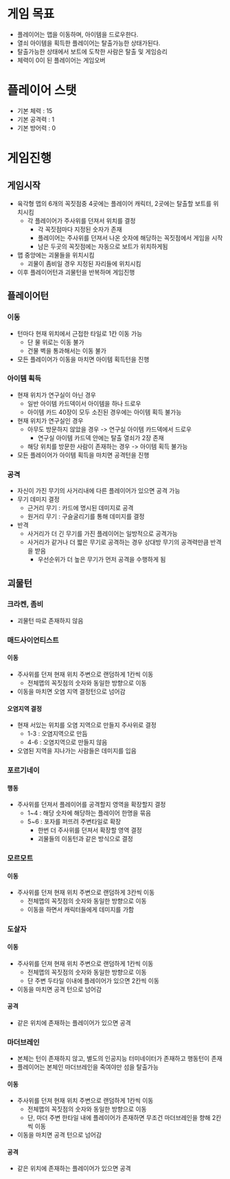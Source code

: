 # 게임 목표
- 플레이어는 맵을 이동하며, 아이템을 드로우한다.
- 열쇠 아이템을 획득한 플레이어는 탈출가능한 상태가된다.
- 탈출가능한 상태에서 보트에 도착한 사람은 탈출 및 게임승리
- 체력이 0이 된 플레이어는 게임오버

# 플레이어 스탯
- 기본 체력 : 15
- 기본 공격력 : 1
- 기본 방어력 : 0



# 게임진행
## 게임시작
- 육각형 맵의 6개의 꼭짓점중 4곳에는 플레이어 캐릭터, 2곳에는 탈출할 보트를 위치시킴
    - 각 플레이어가 주사위를 던져서 위치를 결정
        - 각 꼭짓점마다 지정된 숫자가 존재
        - 플레이어는 주사위를 던져서 나온 숫자에 해당하는 꼭짓점에서 게임을 시작
        - 남은 두곳의 꼭짓점에는 자동으로 보트가 위치하게됨
- 맵 중앙에는 괴물들을 위치시킴
    - 괴물이 좀비일 경우 지정된 자리들에 위치시킴
- 이후 플레이어턴과 괴물턴을 반복하며 게임진행

## 플레이어턴
### 이동
- 턴마다 현재 위치에서 근접한 타일로 1칸 이동 가능
  - 단 물 위로는 이동 불가
  - 건물 벽을 통과해서는 이동 불가
- 모든 플레이어가 이동을 마치면 아이템 획득턴을 진행

### 아이템 획득
- 현재 위치가 연구실이 아닌 경우
    - 일반 아이템 카드덱이서 아이템을 하나 드로우
    - 아이템 카드 40장이 모두 소진된 경우에는 아이템 획득 불가능
- 현재 위치가 연구실인 경우
    - 아무도 방문하지 않았을 경우 -> 연구실 아이템 카드덱에서 드로우
        - 연구실 아이템 카드덱 안에는 탈출 열쇠가 2장 존재
    - 해당 위치를 방문한 사람이 존재하는 경우 -> 아이템 획득 불가능
- 모든 플레이어가 아이템 획득을 마치면 공격턴을 진행

### 공격
- 자신이 가진 무기의 사거리내에 다른 플레이어가 있으면 공격 가능
- 무기 데미지 결정
    - 근거리 무기 : 카드에 명시된 데미지로 공격
    - 원거리 무기 : 구슬굴리기를 통해 데미지를 결정
- 반격
    - 사거리가 더 긴 무기를 가진 플레이어는 일방적으로 공격가능
    - 사거리가 같거나 더 짧은 무기로 공격하는 경우 상대방 무기의 공격력만큼 반격을 받음
        - 우선순위가 더 높은 무기가 먼저 공격을 수행하게 됨

## 괴물턴
### 크라켄, 좀비
- 괴물턴 따로 존재하지 않음

### 매드사이언티스트
#### 이동
- 주사위를 던져 현재 위치 주변으로 랜덤하게 1칸씩 이동
    - 전체맵의 꼭짓점의 숫자와 동일한 방향으로 이동
- 이동을 마치면 오염 지역 결정턴으로 넘어감
#### 오염지역 결정
- 현재 서있는 위치를 오염 지역으로 만들지 주사위로 결정
    - 1-3 : 오염지역으로 만듬
    - 4-6 : 오염지역으로 만들지 않음
- 오염된 지역을 지나가는 사람들은 데미지를 입음
  
### 포르기네이
#### 행동
- 주사위를 던져서 플레이어를 공격할지 영역을 확장할지 결정
    - 1~4 : 해당 숫자에 해당하는 플레이어 한명을 묶음
    - 5~6 : 포자를 퍼뜨려 주변타일로 확장
        - 한번 더 주사위를 던져서 확장할 영역 결정
        - 괴물들의 이동턴과 같은 방식으로 결정

### 모르모트
#### 이동
- 주사위를 던져 현재 위치 주변으로 랜덤하게 3칸씩 이동
    - 전체맵의 꼭짓점의 숫자와 동일한 방향으로 이동
    - 이동을 하면서 캐릭터들에게 데미지를 가함

### 도살자
#### 이동
- 주사위를 던져 현재 위치 주변으로 랜덤하게 1칸씩 이동
    - 전체맵의 꼭짓점의 숫자와 동일한 방향으로 이동
    - 단 주변 두타일 이내에 플레이어가 있으면 2칸씩 이동
- 이동을 마치면 공격 턴으로 넘어감
#### 공격
- 같은 위치에 존재하는 플레이어가 있으면 공격
  
### 마더브레인
- 본체는 턴이 존재하지 않고, 별도의 인공지능 터미네이터가 존재하고 행동턴이 존재
- 플레이어는 본체인 마더브레인을 죽여야만 섬을 탈출가능
#### 이동
- 주사위를 던져 현재 위치 주변으로 랜덤하게 1칸씩 이동
    - 전체맵의 꼭짓점의 숫자와 동일한 방향으로 이동
    - 단, 마더 주변 한타일 내에 플레이어가 존재하면 무조건 마더브레인을 향해 2칸씩 이동
- 이동을 마치면 공격 턴으로 넘어감
#### 공격
- 같은 위치에 존재하는 플레이어가 있으면 공격